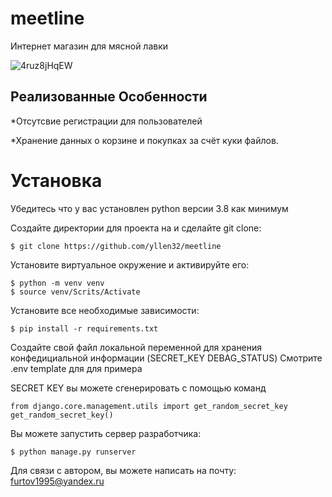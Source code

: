# meetline
Интернет магазин для мясной лавки

![4ruz8jHqEW](https://user-images.githubusercontent.com/104005279/193827664-5b9db2b7-6304-4087-a950-0f93b3b175a3.gif)

## Реализованные Особенности

*Отсутсвие регистрации для пользователей

*Хранение данных о корзине и покупках за счёт куки файлов. 

# Установка

Убедитесь что у вас установлен python версии 3.8 как минимум

Создайте директории для проекта на и сделайте git clone:

    $ git clone https://github.com/yllen32/meetline
    
Установите виртуальное окружение и активируйте его:
    
    $ python -m venv venv
    $ source venv/Scrits/Activate

Установите все необходимые зависимости:
    
    $ pip install -r requirements.txt

Создайте свой файл локальной переменной для хранения конфедициальной информации (SECRET_KEY DEBAG_STATUS)
Смотрите .env template для для примера

SECRET KEY вы можете сгенерировать с помощью команд


    from django.core.management.utils import get_random_secret_key  
    get_random_secret_key()

Вы можете запустить сервер разработчика:

    $ python manage.py runserver

Для связи с автором, вы можете написать на почту:
    furtov1995@yandex.ru
